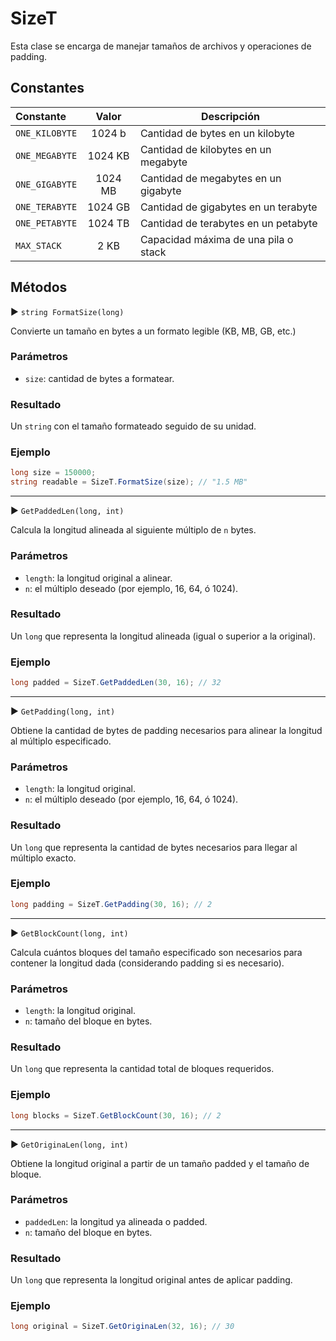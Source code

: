# SizeT

Esta clase se encarga de manejar tamaños de archivos y operaciones de padding.  

## Constantes

| Constante       | Valor   | Descripción                                 |
|:----------------|:-------:|--------------------------------------------|
| `ONE_KILOBYTE`  | 1024 b  | Cantidad de bytes en un kilobyte           |
| `ONE_MEGABYTE`  | 1024 KB | Cantidad de kilobytes en un megabyte       |
| `ONE_GIGABYTE`  | 1024 MB | Cantidad de megabytes en un gigabyte       |
| `ONE_TERABYTE`  | 1024 GB | Cantidad de gigabytes en un terabyte       |
| `ONE_PETABYTE`  | 1024 TB | Cantidad de terabytes en un petabyte       |
| `MAX_STACK`     | 2 KB    | Capacidad máxima de una pila o stack       |

## Métodos

▶ `string FormatSize(long)`

Convierte un tamaño en bytes a un formato legible (KB, MB, GB, etc.)

### Parámetros

- `size`: cantidad de bytes a formatear.

### Resultado

Un `string` con el tamaño formateado seguido de su unidad.

### Ejemplo

```csharp
long size = 150000;
string readable = SizeT.FormatSize(size); // "1.5 MB"
```

--------------------------------------------------------

▶ `GetPaddedLen(long, int)`

Calcula la longitud alineada al siguiente múltiplo de `n` bytes.

### Parámetros

- `length`: la longitud original a alinear.
- `n`: el múltiplo deseado (por ejemplo, 16, 64, ó 1024).

### Resultado

Un `long` que representa la longitud alineada (igual o superior a la original).

### Ejemplo

```csharp
long padded = SizeT.GetPaddedLen(30, 16); // 32
```

-----------------------------------------------------

▶ `GetPadding(long, int)`

Obtiene la cantidad de bytes de padding necesarios para alinear la longitud al múltiplo especificado.

### Parámetros

- `length`: la longitud original.
- `n`: el múltiplo deseado (por ejemplo, 16, 64, ó 1024).

### Resultado

Un `long` que representa la cantidad de bytes necesarios para llegar al múltiplo exacto.

### Ejemplo

```csharp
long padding = SizeT.GetPadding(30, 16); // 2
```

---------------------------------------------------

▶ `GetBlockCount(long, int)`

Calcula cuántos bloques del tamaño especificado son necesarios para contener la longitud dada (considerando padding si es necesario).

### Parámetros

- `length`: la longitud original.
- `n`: tamaño del bloque en bytes.

### Resultado

Un `long` que representa la cantidad total de bloques requeridos.

### Ejemplo

```csharp
long blocks = SizeT.GetBlockCount(30, 16); // 2
```

-----------------------------------------------------

▶ `GetOriginaLen(long, int)`

Obtiene la longitud original a partir de un tamaño padded y el tamaño de bloque.

### Parámetros

- `paddedLen`: la longitud ya alineada o padded.
- `n`: tamaño del bloque en bytes.

### Resultado

Un `long` que representa la longitud original antes de aplicar padding.

### Ejemplo

```csharp
long original = SizeT.GetOriginaLen(32, 16); // 30
```
